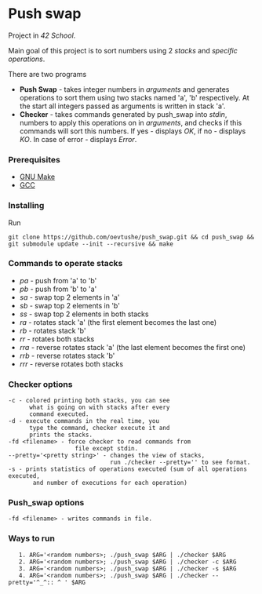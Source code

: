 # Push swap

Project in *42 School*.

Main goal of this project is to sort numbers using 2 *stacks* and
*specific operations*.

There are two programs
* **Push Swap** - takes integer numbers in *arguments* and generates operations to sort them
using two stacks named 'a', 'b' respectively. At the start all integers passed as arguments is written
in stack 'a'.
* **Checker** - takes commands generated by push_swap into *stdin*, numbers to apply this
operations on in *arguments*, and checks if this commands will sort this numbers. If yes - displays *OK*,
if no - displays *KO*. In case of error - displays *Error*.

### Prerequisites

* [GNU Make](https://www.gnu.org/software/make/)
* [GCC](https://gcc.gnu.org/)

### Installing

Run
```
git clone https://github.com/oevtushe/push_swap.git && cd push_swap && git submodule update --init --recursive && make
```

### Commands to operate stacks
  * *pa* - push from 'a' to 'b'
  * *pb* - push from 'b' to 'a'
  * *sa* - swap top 2 elements in 'a'
  * *sb* - swap top 2 elements in 'b'
  * *ss* - swap top 2 elements in both stacks
  * *ra* - rotates stack 'a' (the first element becomes the last one)
  * *rb* - rotates stack 'b'
  * *rr* - rotates both stacks
  * *rra* - reverse rotates stack 'a' (the last element becomes the first one)
  * *rrb* - reverse rotates stack 'b'
  * *rrr* - reverse rotates both stacks
 
 ### Checker options
    -c - colored printing both stacks, you can see
          what is going on with stacks after every
          command executed.
    -d - execute commands in the real time, you
          type the command, checker execute it and
          prints the stacks.
    -fd <filename> - force checker to read commands from
                       file except stdin.
    --pretty='<pretty string>' - changes the view of stacks,
                                 run ./checker --pretty='' to see format.
    -s - prints statistics of operations executed (sum of all operations executed,
           and number of executions for each operation)
           
 ### Push_swap options
    -fd <filename> - writes commands in file.
    
 ### Ways to run
 ```
    1. ARG='<random numbers>; ./push_swap $ARG | ./checker $ARG
    2. ARG='<random numbers>; ./push_swap $ARG | ./checker -c $ARG
    3. ARG='<random numbers>; ./push_swap $ARG | ./checker -s $ARG
    4. ARG='<random numbers>; ./push_swap $ARG | ./checker --pretty='^_^:: ^ ' $ARG
 ```
